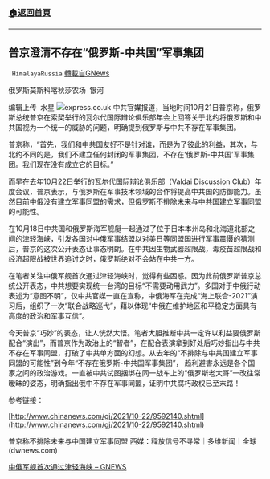 ###  [:house:返回首頁](https://github.com/ourhimalayas/txt)
---


## 普京澄清不存在“俄罗斯-中共国”军事集团
` HimalayaRussia` [轉載自GNews](https://gnews.org/zh-hans/1609201/)

俄罗斯莫斯科喀秋莎农场  银河

编辑上传  水星
![](https://assets.gnews.org/wp-content/uploads/2021/10/P-7.jpg)express.co.uk
中共官媒报道，当地时间10月21日普京称，俄罗斯总统普京在索契举行的瓦尔代国际辩论俱乐部年会上回答关于北约将俄罗斯和中共国视为一个统一的威胁的问题，明确提到俄罗斯与中共不存在军事集团。

普京称，“首先，我们和中共国友好不是针对谁，而是为了彼此的利益，其次，与北约不同的是，我们不建立任何封闭的军事集团，不存在‘俄罗斯-中共国’军事集团。我们现在没有成立它的目标。”

而早在去年10月22日举行的瓦尔代国际辩论俱乐部（Valdai Discussion Club）年度会议，普京表示，与俄罗斯在军事技术领域的合作将提高中共国的防御能力。虽然目前中俄没有建立军事同盟的需求，但俄罗斯不排除未来与中共国建立军事同盟的可能性。

在10月18日中共国和俄罗斯海军舰艇一起通过了位于日本本州岛和北海道北部之间的津轻海峡，引发各国对中俄军事结盟以对美日等同盟国进行军事震慑的猜测后，普京的这次公开表态让事态明朗。在中共因生物武器超限战，毒疫苗超限战和经济超限战被世界追讨之时，俄罗斯绝对不会站在中共一方。

在笔者关注中俄军舰首次通过津轻海峡时，觉得有些困惑。因为此前俄罗斯普京总统公开表态，中共想要实现统一台湾的目标“不需要动用武力”。多国对于中俄行动表述为“意图不明”，仅中共官媒一直在宣称，中俄海军在完成“海上联合-2021”演习后，组织了一次“联合战略巡弋”，藉以体现“中俄在维护地区和平稳定方面具有高度的政治和军事互信”。

今天普京“巧妙”的表态，让人恍然大悟。笔者大胆推断中共一定许以利益要俄罗斯配合“演出”，而普京作为政治上的“智者”，在配合表演拿到好处后巧妙指出与中共不存在军事同盟，打破了中共单方面的幻想。从去年的“不排除与中共国建立军事同盟的可能性”到今年“不存在俄罗斯-中共国军事集团”， 趋利避害永远是各个国家之间的政治游戏。一直被中共试图捆绑在同一战车上的“俄罗斯老大哥”一改往常暧昧的姿态，明确指出俄中不存在军事同盟，证明中共腐朽政权已至末路！

参考链接：

[http://www.chinanews.com/gj/2021/10-22/9592140.shtml](http://www.chinanews.com/gj/2021/10-22/9592140.shtml)

普京称不排除未来与中国建立军事同盟 西媒：释放信号不寻常｜多维新闻｜全球 (dwnews.com)

[中俄军舰首次通过津轻海峡 – GNEWS](https://gnews.org/zh-hans/1603462/)
